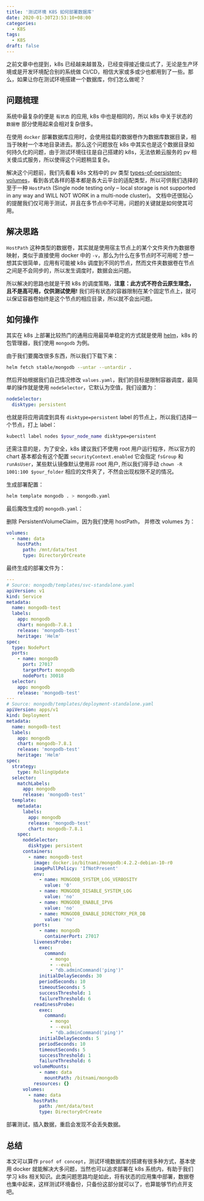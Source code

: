 ```yaml
---
title: '测试环境 K8S 如何部署数据库'
date: 2020-01-30T23:53:10+08:00
categories:
  - K8S
tags:
  - K8S
draft: false
---
```


之前文章中也提到，k8s 已经越来越普及，已经变得接近傻瓜式了，无论是生产环境或是开发环境配合别的系统做 CI/CD，相信大家或多或少也都用到了一些。那么，如果让你在测试环境搭建一个数据库，你们怎么做呢？

<!--more-->

## 问题梳理

系统中最复杂的便是 `有状态` 的应用, k8s 中也是相同的，所以 k8s 中关于状态的 `数据卷` 部分使用起来会相对复杂很多。

在使用 `docker` 部署数据库应用时，会使用挂载的数据卷作为数据库数据目录，相当于映射一个本地目录进去。那么这个问题放在 k8s 中其实也是这个数据目录如何持久化的问题，由于测试环境往往是自己搭建的 k8s，无法依赖云服务的 pv 相关傻瓜式服务，所以使得这个问题稍显复杂。

解决这个问题前，我们先看看 k8s 文档中的 pv 类型 [types-of-persistent-volumes](https://kubernetes.io/docs/concepts/storage/persistent-volumes/#types-of-persistent-volumes)，看到各式各样的基本都是各大云平台的适配类型，所以可供我们选择的至于一种 `HostPath` (Single node testing only – local storage is not supported in any way and WILL NOT WORK in a multi-node cluster)。 文档中还很贴心的提醒我们仅可用于测试，并且在多节点中不可用，问题的关键就是如何使其可用。

## 解决思路

`HostPath` 这种类型的数据卷，其实就是使用宿主节点上的某个文件夹作为数据卷映射，类似于直接使用 docker 中的 `-v`，那么为什么在多节点时不可用呢？想一想其实很简单，应用有可能被 k8s 调度到不同的节点，然而文件夹数据卷在节点之间是不会同步的，所以发生调度时，数据会出问题。

所以解决的思路也就是干预 k8s 的调度策略，**注意：此方式不符合云原生理念，且不是高可用，仅供测试使用!** 我们将有状态的容器限制在某个固定节点上，就可以保证容器卷始终是这个节点的相应目录，所以就不会出问题。

## 如何操作

其实在 k8s 上部署比较热门的通用应用最简单稳定的方式就是使用 [helm](https://helm.sh/)，k8s 的包管理器，我们使用 `mongodb` 为例。

由于我们要魔改很多东西，所以我们下载下来：

```bash
helm fetch stable/mongodb --untar --untardir .
```

然后开始根据我们自己情况修改 `values.yaml`，我们的目标是限制容器调度，最简单的操作就是使用 `nodeSelector`，它默认为空值，我们设置为：

```yaml
nodeSelector:
  disktype: persistent
```

也就是将应用调度到具有 `disktype=persistent` label 的节点上，所以我们选择一个节点，打上 label：

```bash
kubectl label nodes $your_node_name disktype=persistent
```

还需注意的是，为了安全，k8s 建议我们不使用 root 用户运行程序，所以官方的 chart 基本都会有这个配置 `securityContext.enabled` 它会指定 `fsGroup` 和 `runAsUser`，某些默认镜像默认使用非 root 用户, 所以我们得手动 `chown -R 1001:100 $your_folder` 相应的文件夹了，不然会出现权限不足的情况。

生成部署配置：

```bash
helm template mongodb . > mongodb.yaml
```

最后魔改生成的 `mongodb.yaml`：

删除 PersistentVolumeClaim，因为我们使用 hostPath， 并修改 volumes 为：

```yaml
volumes:
  - name: data
    hostPath:
      path: /mnt/data/test
      type: DirectoryOrCreate
```

最终生成的部署文件为：

```yaml
---
# Source: mongodb/templates/svc-standalone.yaml
apiVersion: v1
kind: Service
metadata:
  name: mongodb-test
  labels:
    app: mongodb
    chart: mongodb-7.8.1
    release: 'mongodb-test'
    heritage: 'Helm'
spec:
  type: NodePort
  ports:
    - name: mongodb
      port: 27017
      targetPort: mongodb
      nodePort: 30018
  selector:
    app: mongodb
    release: 'mongodb-test'
---
# Source: mongodb/templates/deployment-standalone.yaml
apiVersion: apps/v1
kind: Deployment
metadata:
  name: mongodb-test
  labels:
    app: mongodb
    chart: mongodb-7.8.1
    release: 'mongodb-test'
    heritage: 'Helm'
spec:
  strategy:
    type: RollingUpdate
  selector:
    matchLabels:
      app: mongodb
      release: 'mongodb-test'
  template:
    metadata:
      labels:
        app: mongodb
        release: 'mongodb-test'
        chart: mongodb-7.8.1
    spec:
      nodeSelector:
        disktype: persistent
      containers:
        - name: mongodb-test
          image: docker.io/bitnami/mongodb:4.2.2-debian-10-r0
          imagePullPolicy: 'IfNotPresent'
          env:
            - name: MONGODB_SYSTEM_LOG_VERBOSITY
              value: '0'
            - name: MONGODB_DISABLE_SYSTEM_LOG
              value: 'no'
            - name: MONGODB_ENABLE_IPV6
              value: 'no'
            - name: MONGODB_ENABLE_DIRECTORY_PER_DB
              value: 'no'
          ports:
            - name: mongodb
              containerPort: 27017
          livenessProbe:
            exec:
              command:
                - mongo
                - --eval
                - "db.adminCommand('ping')"
            initialDelaySeconds: 30
            periodSeconds: 10
            timeoutSeconds: 5
            successThreshold: 1
            failureThreshold: 6
          readinessProbe:
            exec:
              command:
                - mongo
                - --eval
                - "db.adminCommand('ping')"
            initialDelaySeconds: 5
            periodSeconds: 10
            timeoutSeconds: 5
            successThreshold: 1
            failureThreshold: 6
          volumeMounts:
            - name: data
              mountPath: /bitnami/mongodb
          resources: {}
      volumes:
        - name: data
          hostPath:
            path: /mnt/data/test
            type: DirectoryOrCreate
```

部署测试，插入数据，重启会发现不会丢失数据。

## 总结

本文可以算作 `proof of concept`，测试环境数据库的搭建有很多种方式，基本使用 docker 就能解决大多问题，当然也可以追求部署在 k8s 系统内，有助于我们学习 k8s 相关知识。此类问题思路均是如此，将有状态的应用集中部署，数据卷也集中起来，这样测试环境备份，只备份这部分就可以了，也算能够节约点开支吧。
